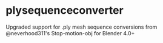 # plysequenceconverter
Upgraded support for .ply mesh sequence conversions from @neverhood311's Stop-motion-obj for Blender 4.0+
